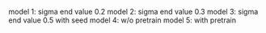 model 1: sigma end value 0.2
model 2: sigma end value 0.3
model 3: sigma end value 0.5 with seed
model 4: w/o pretrain
model 5: with pretrain

